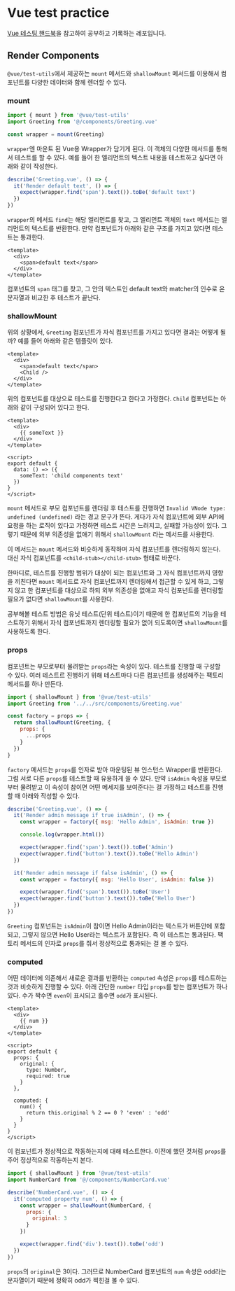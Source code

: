 # Vue test practice

[Vue 테스팅 핸드북](https://lmiller1990.github.io/vue-testing-handbook)을 참고하여 공부하고 기록하는 레포입니다.

## Render Components

`@vue/test-utils`에서 제공하는 `mount` 메서드와 `shallowMount` 메서드를 이용해서 컴포넌트를 다양한 데이터와 함께 렌더할 수 있다.

### mount

```js
import { mount } from '@vue/test-utils'
import Greeting from '@/components/Greeting.vue'

const wrapper = mount(Greeting)
```

`wrapper`엔 마운트 된 Vue용 Wrapper가 담기게 된다. 이 객체의 다양한 메서드를 통해서 테스트를 할 수 있다. 예를 들어 한 엘리먼트의 텍스트 내용을 테스트하고 싶다면 아래와 같이 작성한다.

```js
describe('Greeting.vue', () => {
  it('Render default text', () => {
    expect(wrapper.find('span').text()).toBe('default text')
  })
})
```

`wrapper`의 메서드 `find`는 해당 엘리먼트를 찾고, 그 엘리먼트 객체의 `text` 메서드는 엘리먼트의 텍스트를 반환한다. 만약 컴포넌트가 아래와 같은 구조를 가지고 있다면 테스트는 통과한다.

```vue
<template>
  <div>
    <span>default text</span>
  </div>
</template>
```

컴포넌트의 `span` 태그를 찾고, 그 안의 텍스트인 default text와 matcher의 인수로 온 문자열과 비교한 후 테스트가 끝난다.

### shallowMount

위의 상황에서, `Greeting` 컴포넌트가 자식 컴포넌트를 가지고 있다면 결과는 어떻게 될까? 예를 들어 아래와 같은 템플릿이 있다.

```vue
<template>
  <div>
    <span>default text</span>
    <Child />
  </div>
</template>
```

위의 컴포넌트를 대상으로 테스트를 진행한다고 한다고 가정한다. `Child` 컴포넌트는 아래와 같이 구성되어 있다고 한다.

```vue
<template>
  <div>
    {{ someText }}
  </div>
</template>

<script>
export default {
  data: () => ({
    someText: 'child components text'
  })
}
</script>
```

`mount` 메서드로 부모 컴포넌트를 렌더링 후 테스트를 진행하면 `Invalid VNode type: undefined (undefined)` 라는 경고 문구가 뜬다. 게다가 자식 컴포넌트에 외부 API에 요청을 하는 로직이 있다고 가정하면 테스트 시간은 느려지고, 실패할 가능성이 있다. 그렇기 때문에 외부 의존성을 없애기 위해서 `shallowMount` 라는 메서드를 사용한다.

이 메서드는 `mount` 메서드와 비슷하게 동작하며 자식 컴포넌트를 렌더링하지 않는다. 대신 자식 컴포넌트를 `<child-stub></child-stub>` 형태로 바꾼다.

한마디로, 테스트를 진행할 범위가 대상이 되는 컴포넌트와 그 자식 컴포넌트까지 영향을 끼친다면 `mount` 메서드로 자식 컴포넌트까지 렌더링해서 접근할 수 있게 하고, 그렇지 않고 한 컴포넌트를 대상으로 하되 외부 의존성을 없애고 자식 컴포넌트를 렌더링할 필요가 없다면 `shallowMount`를 사용한다.

공부해볼 테스트 방법은 유닛 테스트(단위 테스트)이기 때문에 한 컴포넌트의 기능을 테스트하기 위해서 자식 컴포넌트까지 렌더링할 필요가 없어 되도록이면 `shallowMount`를 사용하도록 한다.

### props

컴포넌트는 부모로부터 물려받는 `props`라는 속성이 있다. 테스트를 진행할 때 구성할 수 있다. 여러 테스트르 진행하기 위해 테스트마다 다른 컴포넌트를 생성해주는 팩토리 메서드를 하나 만든다.

```js
import { shallowMount } from '@vue/test-utils'
import Greeting from '../../src/components/Greeting.vue'

const factory = props => {
  return shallowMount(Greeting, {
    props: {
      ...props
    }
  })
}
```

`factory` 메서드는 `props`를 인자로 받아 마운팅된 뷰 인스턴스 Wrapper를 반환한다. 그럼 서로 다른 `props`를 테스트할 때 유용하게 쓸 수 있다. 만약 `isAdmin` 속성을 부모로부터 물려받고 이 속성이 참이면 어떤 메세지를 보여준다는 걸 가정하고 테스트를 진행할 때 아래와 작성할 수 있다.

```js
describe('Greeting.vue', () => {
  it('Render admin message if true isAdmin', () => {
    const wrapper = factory({ msg: 'Hello Admin', isAdmin: true })

    console.log(wrapper.html())

    expect(wrapper.find('span').text()).toBe('Admin')
    expect(wrapper.find('button').text()).toBe('Hello Admin')
  })

  it('Render admin message if false isAdmin', () => {
    const wrapper = factory({ msg: 'Hello User', isAdmin: false })

    expect(wrapper.find('span').text()).toBe('User')
    expect(wrapper.find('button').text()).toBe('Hello User')
  })
})
```

`Greeting` 컴포넌트는 `isAdmin`이 참이면 Hello Admin이라는 텍스트가 버튼안에 포함되고, 그렇지 않으면 Hello User라는 텍스트가 포함된다. 즉 이 테스트는 통과된다. 팩토리 메서드의 인자로 `props`를 줘서 정상적으로 통과되는 걸 볼 수 있다.

### computed

어떤 데이터에 의존해서 새로운 결과를 반환하는 `computed` 속성은 `props`를 테스트하는 것과 비슷하게 진행할 수 있다. 아래 간단한 `number` 타입 `props`를 받는 컴포넌트가 하나 있다. 수가 짝수면 `even`이 표시되고 홀수면 `odd`가 표시된다.

```vue
<template>
  <div>
    {{ num }}
  </div>
</template>

<script>
export default {
  props: {
    original: {
      type: Number,
      required: true
    }
  },

  computed: {
    num() {
      return this.original % 2 == 0 ? 'even' : 'odd'
    }
  }
}
</script>
```

이 컴포넌트가 정상적으로 작동하는지에 대해 테스트한다. 이전에 했던 것처럼 `props`를 주어 정상적으로 작동하는지 본다.

```js
import { shallowMount } from '@vue/test-utils'
import NumberCard from '@/components/NumberCard.vue'

describe('NumberCard.vue', () => {
  it('computed property num', () => {
    const wrapper = shallowMount(NumberCard, {
      props: {
        original: 3
      }
    })

    expect(wrapper.find('div').text()).toBe('odd')
  })
})
```

`props`의 `original`은 3이다. 그러므로 NumberCard 컴포넌트의 `num` 속성은 odd라는 문자열이기 때문에 정확히 odd가 찍힌걸 볼 수 있다.
